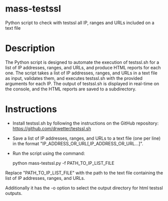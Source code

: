 # mass-testssl
Python script to check with testssl all IP, ranges and URLs included on a text file

# Description

The Python script is designed to automate the execution of testssl.sh for a list of IP addresses, ranges, and URLs, and produce HTML reports for each one. The script takes a list of IP addresses, ranges, and URLs in a text file as input, validates them, and executes testssl.sh with the provided arguments for each IP. The output of testssl.sh is displayed in real-time on the console, and the HTML reports are saved to a subdirectory.

# Instructions

* Install testssl.sh by following the instructions on the GitHub repository: https://github.com/drwetter/testssl.sh
* Save a list of IP addresses, ranges, and URLs to a text file (one per line) in the format "IP_ADDRESS_OR_URL[,IP_ADDRESS_OR_URL...]".
* Run the script using the command: 
 
  python mass-testssl.py -f PATH_TO_IP_LIST_FILE 
  
Replace "PATH_TO_IP_LIST_FILE" with the path to the text file containing the list of IP addresses, ranges, and URLs. 

Additionally it has the -o option to select the output directory for html testssl outputs.
